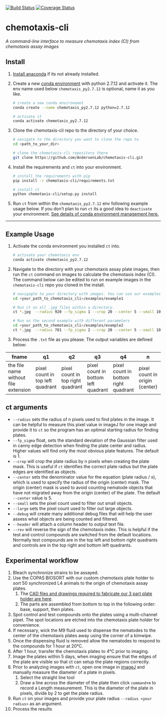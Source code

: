 [![Build Status](https://travis-ci.org/danielecook/python-cli-skeleton.svg?branch=master)](https://travis-ci.org/danielecook/python-cli-skeleton) [![Coverage Status](https://coveralls.io/repos/github/danielecook/python-cli-skeleton/badge.svg?branch=master)](https://coveralls.io/github/danielecook/python-cli-skeleton?branch=master)

# chemotaxis-cli

*A command-line interface to measure chemotaxis index (CI) from chemotaxis assay images*

## Install

1. [Install anaconda](https://docs.anaconda.com/anaconda/install/index.html) if its not already installed.
2. Create a new [conda environment](https://docs.conda.io/projects/conda/en/latest/user-guide/tasks/manage-environments.html) with python 2.7.12 and activate it. The env name used below `chemotaxis_py2.7.12` is optional, name it as you like.
    
    ```bash
    # create a new conda environemnt
    conda create --name chemotaxis_py2.7.12 python=2.7.12 
    
    # activate it
    conda activate chemotaxis_py2.7.12
    ```
    
3. Clone the chemotaxis-cli repo to the directory of your choice.
    
    ```bash
    # navigate to the directory you want to clone the repo to
    cd <path_to_your_dir>
    
    # clone the chemotaxis-cli repository there
    git clone https://github.com/AndersenLab/chemotaxis-cli.git
    ```
    
4. Install the requirements and `ct` into your environment.
    
    ```bash
    # install the requirements with pip
    pip install -r chemotaxis-cli/requirements.txt
    
    # install ct
    python chemotaxis-cli/setup.py install
    ```
    
5. Run `ct` from within the `chemotaxis_py2.7.12` env following example usage below. If you don’t plan to run `ct` its a good idea to `deactivate` your environment. [See details of conda environment management here.](https://docs.conda.io/projects/conda/en/latest/user-guide/tasks/manage-environments.html)

---

## Example Usage

1. Activate the conda environment you installed `ct` into.
    
    ```bash
    # activate your chemotaxis env
    conda activate chemotaxis_py2.7.12
    ```
    
2. Navigate to the directory with your chemotaxis assay plate images, then run the `ct` command on images to calculate the chemotaxis index (CI). The command below can be edited to run on example images in the `chemotaxis-cli` repo you cloned in the install.
    
    ```bash
    # navigagte to your directory with images. You can use our examples if desired.
    cd <your_path_to_chemotaxis_cli>/examples/example1
    
    # Run ct on all .jpg files within a directory.
    ct *.jpg  --radius 920 --fp_sigma 1 --crop 20 --center 5 --small 100 --large 1200 --debug --header > results1.txt
    
    # Run on the second example with different parameters
    cd <your_path_to_chemotaxis_cli>/examples/example2
    ct *.jpg  --radius 781 --fp_sigma 2 --crop 20 --center 5 --small 100 --large 1200 --debug --header > results2.txt
    ```
    
3. Process the  `.txt` file as you please. The output variables are defined below:

| fname | q1 | q2 | q3 | q4 | n | total_q | total | ci |
| --- | --- | --- | --- | --- | --- | --- | --- | --- |
| the file name without file extension | pixel count in top left quadrant | pixel count in top right quadrant | pixel count in bottom left quadrant | pixel count in bottom right quadrant | pixel count in origin (center) | sum of q1-q4 | sum of all | chemotaxis index (CI) |

## ct arguments

- `--radius` sets the radius of n pixels used to find plates in the image. It can be helpful to measure this pixel value in imageJ for one image and provide it to `ct` so the program has an optimal starting radius for finding plates.
- `--fp_sigma` float, sets the standard deviation of the Gaussian filter used in canny edge detection when finding the plate center and radius. Higher values will find only the most obvious plate features. The default is 1.
- `--crop` will crop the plate radius by n pixels when creating the plate mask. This is useful if `ct` identifies the correct plate radius but the plate edges are identified as objects.
- `--center` sets the denominator value for the equation (plate radius / x), which is used to specify the radius of the origin (center) mask. The origin (center) mask is used to avoid counting nematode objects that have not migrated away from the origin (center) of the plate. The default `--center` value is 5.
- `--small` sets the pixel count used to filter out small objects.
- `--large` sets the pixel count used to filter out large objects.
- `--debug` will create many additional debug files that will help the user assess what objects are being counted and filtered.
- `--header` will attach a column header to output text file.
- `--rev` will reverse the sign of the chemotaxis index. This is helpful if the test and control compounds are switched from the default locations. Normally test compounds are in the top left and bottom right quadrants and controls are in the top right and bottom left quadrants.

## Experimental workflow

1. Bleach synchronize strains to be assayed.
2. Use the COPAS BIOSORT with our custom chemotaxis plate holder to sort 50 synchronized L4 animals to the origin of chemotaxis assay plates.
    1. The [CAD files and drawings required to fabricate our 3 part plate holder are here](https://github.com/AndersenLab/chemotaxis-cli/tree/master/customPlateHolder).
    2. The parts are assembled from bottom to top in the following order: base, support, then plates.
3. Spot control and test compounds onto the plates using a multi-channel pipet. The spot locations are etched into the chemotaxis plate holder for convenience.
4. If necessary, wick the M9 fluid used to dispense the nematodes to the center of the chemotaxis plates away using the corner of a kimwipe.
5. Once the dispensing fluid is removed allow the nematodes to respond to the compounds for 1 hour at 20°C.
6. After 1 hour, transfer the chemotaxis plates to 4°C prior to imaging.
7. Image the plates within 5 days, when imaging ensure that the edges of the plate are visible so that ct can setup the plate regions correctly.
8. Prior to analyzing images with `ct`, open one image in [imageJ](https://imagej.nih.gov/ij/index.html) and manually measure the diameter of a plate in pixels.
    1. Select the straight line tool
    2. Draw a line across the diameter of the plate then click `command+m` to record a Length measurement. This is the diameter of the plate in pixels, divide by 2 to get the plate radius.
9. Run `ct` on your images and provide your plate radius `--radius <your radius>` as an argument.
10. Process the results
